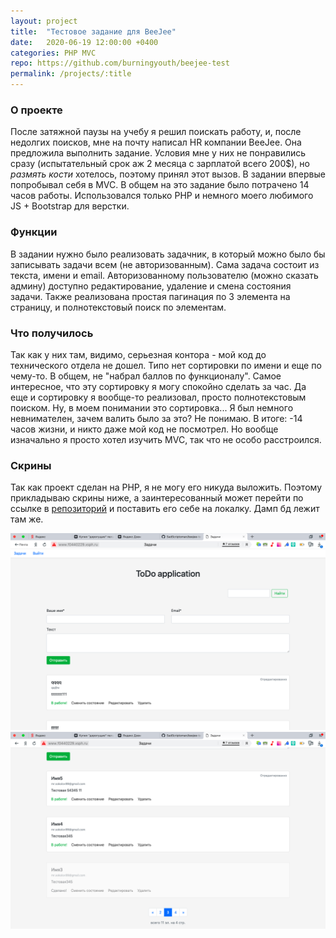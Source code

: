 ```yaml
---
layout: project
title:  "Тестовое задание для BeeJee"
date:   2020-06-19 12:00:00 +0400
categories: PHP MVC
repo: https://github.com/burningyouth/beejee-test
permalink: /projects/:title
---
```


### О проекте
После затяжной паузы на учебу я решил поискать работу, и, после недолгих поисков, мне на почту написал HR компании BeeJee. Она предложила выполнить задание. Условия мне у них не понравились сразу (испытательный срок аж 2 месяца c зарплатой всего 200$), но *размять кости* хотелось, поэтому принял этот вызов. В задании впервые попробывал себя в MVC. В общем на это задание было потрачено 14 часов работы. Использовался только PHP и немного моего любимого JS + Bootstrap для верстки.

### Функции
В задании нужно было реализовать задачник, в который можно было бы записывать задачи всем (не авторизованным). Сама задача состоит из текста, имени и email. Авторизованному пользователю (можно сказать админу) доступно редактирование, 
удаление и смена состояния задачи. Также реализована простая пагинация по 3 элемента на страницу, и полнотекстовый поиск по элементам. 

### Что получилось
Так как у них там, видимо, серьезная контора - мой код до технического отдела не дошел. Типо нет сортировки по имени и еще по чему-то. В общем, не "набрал баллов по функционалу". Самое интересное, что эту сортировку я могу спокойно сделать за час. Да еще и сортировку я вообще-то реализовал, просто полнотекстовым поиском. Ну, в моем понимании это сортировка... Я был немного невнимателен, зачем валить было за это? Не понимаю. В итоге: -14 часов жизни, и никто даже мой код не посмотрел. Но вообще изначально я просто хотел изучить MVC, так что не особо расстроился.

### Скрины
Так как проект сделан на PHP, я не могу его никуда выложить. Поэтому прикладываю скрины ниже, а заинтересованный может перейти по ссылке в [репозиторий]({{page.repo}}) и поставить его себе на локалку. Дамп бд лежит там же.

![Скрин 1](/assets/img/bejee2.png)
![Скрин 2](/assets/img/bejee1.png)
